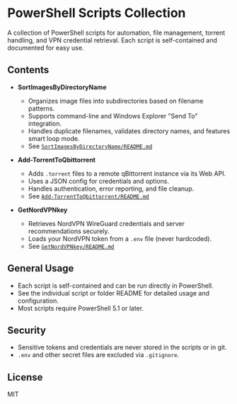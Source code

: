 # PowerShell Scripts Collection

A collection of PowerShell scripts for automation, file management, torrent handling, and VPN credential retrieval. Each script is self-contained and documented for easy use.

## Contents

- **SortImagesByDirectoryName**
  - Organizes image files into subdirectories based on filename patterns.
  - Supports command-line and Windows Explorer "Send To" integration.
  - Handles duplicate filenames, validates directory names, and features smart loop mode.
  - See [`SortImagesByDirectoryName/README.md`](./SortImagesByDirectoryName/README.md)

- **Add-TorrentToQbittorrent**
  - Adds `.torrent` files to a remote qBittorrent instance via its Web API.
  - Uses a JSON config for credentials and options.
  - Handles authentication, error reporting, and file cleanup.
  - See [`Add-TorrentToQbittorrent/README.md`](./Add-TorrentToQbittorrent/README.md)

- **GetNordVPNkey**
  - Retrieves NordVPN WireGuard credentials and server recommendations securely.
  - Loads your NordVPN token from a `.env` file (never hardcoded).
  - See [`GetNordVPNkey/README.md`](./GetNordVPNkey/README.md)

## General Usage

- Each script is self-contained and can be run directly in PowerShell.
- See the individual script or folder README for detailed usage and configuration.
- Most scripts require PowerShell 5.1 or later.

## Security
- Sensitive tokens and credentials are never stored in the scripts or in git.
- `.env` and other secret files are excluded via `.gitignore`.

## License
MIT
